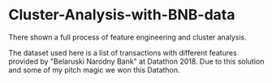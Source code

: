 # Cluster-Analysis-with-BNB-data
There shown a full process of feature engineering and cluster analysis. 

The dataset used here is a list of transactions with different features provided by "Belaruski Narodny Bank" at Datathon 2018. 
Due to this solution and some of my pitch magic we won this Datathon. 
